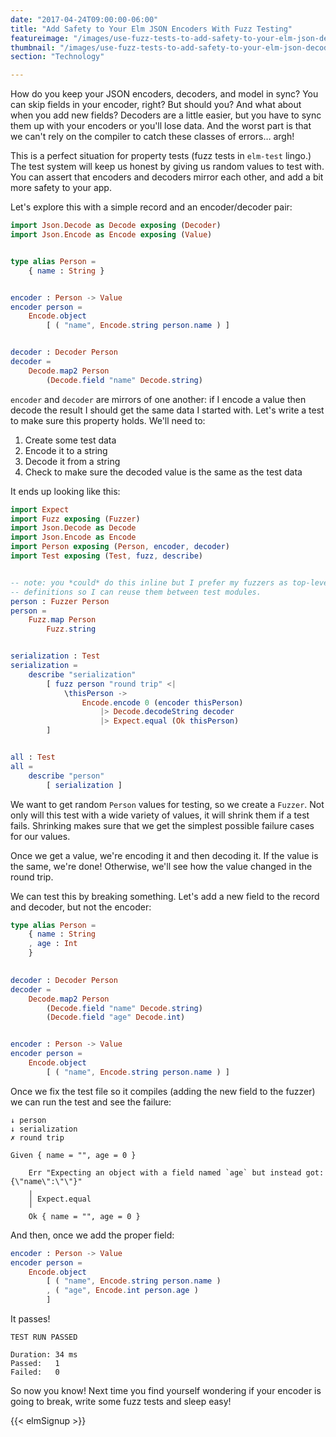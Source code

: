 ```yaml
---
date: "2017-04-24T09:00:00-06:00"
title: "Add Safety to Your Elm JSON Encoders With Fuzz Testing"
featureimage: "/images/use-fuzz-tests-to-add-safety-to-your-elm-json-decoders.png"
thumbnail: "/images/use-fuzz-tests-to-add-safety-to-your-elm-json-decoders-with-title.png"
section: "Technology"

---
```


How do you keep your JSON encoders, decoders, and model in sync?
You can skip fields in your encoder, right?
But should you?
And what about when you add new fields?
Decoders are a little easier, but you have to sync them up with your encoders or you'll lose data.
And the worst part is that we can't rely on the compiler to catch these classes of errors&hellip; argh!

This is a perfect situation for property tests (fuzz tests in `elm-test` lingo.)
The test system will keep us honest by giving us random values to test with.
You can assert that encoders and decoders mirror each other, and add a bit more safety to your app.

<!--more-->

Let's explore this with a simple record and an encoder/decoder pair:

```elm
import Json.Decode as Decode exposing (Decoder)
import Json.Encode as Encode exposing (Value)


type alias Person =
    { name : String }


encoder : Person -> Value
encoder person =
    Encode.object
        [ ( "name", Encode.string person.name ) ]


decoder : Decoder Person
decoder =
    Decode.map2 Person
        (Decode.field "name" Decode.string)
```

`encoder` and `decoder` are mirrors of one another: if I encode a value then decode the result I should get the same data I started with.
Let's write a test to make sure this property holds.
We'll need to:

1. Create some test data
2. Encode it to a string
3. Decode it from a string
4. Check to make sure the decoded value is the same as the test data

It ends up looking like this:

```elm
import Expect
import Fuzz exposing (Fuzzer)
import Json.Decode as Decode
import Json.Encode as Encode
import Person exposing (Person, encoder, decoder)
import Test exposing (Test, fuzz, describe)


-- note: you *could* do this inline but I prefer my fuzzers as top-level
-- definitions so I can reuse them between test modules.
person : Fuzzer Person
person =
    Fuzz.map Person
        Fuzz.string


serialization : Test
serialization =
    describe "serialization"
        [ fuzz person "round trip" <|
            \thisPerson ->
                Encode.encode 0 (encoder thisPerson)
                    |> Decode.decodeString decoder
                    |> Expect.equal (Ok thisPerson)
        ]


all : Test
all =
    describe "person"
        [ serialization ]
```

We want to get random `Person` values for testing, so we create a `Fuzzer`.
Not only will this test with a wide variety of values, it will shrink them if a test fails.
Shrinking makes sure that we get the simplest possible failure cases for our values.

Once we get a value, we're encoding it and then decoding it.
If the value is the same, we're done! Otherwise, we'll see how the value changed in the round trip.

We can test this by breaking something.
Let's add a new field to the record and decoder, but not the encoder:

```elm
type alias Person =
    { name : String
    , age : Int
    }
    

decoder : Decoder Person
decoder =
    Decode.map2 Person 
        (Decode.field "name" Decode.string)
        (Decode.field "age" Decode.int)


encoder : Person -> Value
encoder person =
    Encode.object
        [ ( "name", Encode.string person.name ) ]
```

Once we fix the test file so it compiles (adding the new field to the fuzzer) we can run the test and see the failure:

```text
↓ person
↓ serialization
✗ round trip

Given { name = "", age = 0 }

    Err "Expecting an object with a field named `age` but instead got: {\"name\":\"\"}"
    ╷
    │ Expect.equal
    ╵
    Ok { name = "", age = 0 }
```

And then, once we add the proper field:

```elm
encoder : Person -> Value
encoder person =
    Encode.object
        [ ( "name", Encode.string person.name ) 
        , ( "age", Encode.int person.age )
        ]
```

It passes!

```text
TEST RUN PASSED

Duration: 34 ms
Passed:   1
Failed:   0
```

So now you know!
Next time you find yourself wondering if your encoder is going to break, write some fuzz tests and sleep easy!

{{< elmSignup >}}
